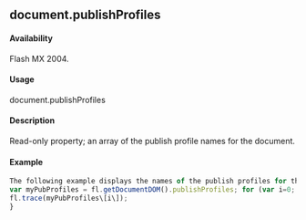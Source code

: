 ## document.publishProfiles

#### Availability

Flash MX 2004.

#### Usage

document.publishProfiles

#### Description

Read-only property; an array of the publish profile names for the document.

#### Example

```javascript
The following example displays the names of the publish profiles for the document:
var myPubProfiles = fl.getDocumentDOM().publishProfiles; for (var i=0; i \< myPubProfiles.length; i++){
fl.trace(myPubProfiles\[i\]);
}

```